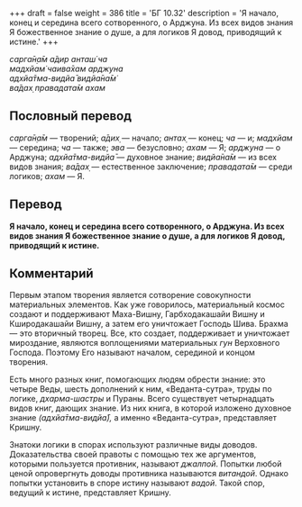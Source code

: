 +++
draft = false
weight = 386
title = 'БГ 10.32'
description = 'Я начало, конец и середина всего сотворенного, о Арджуна. Из всех видов знания Я божественное знание о душе, а для логиков Я довод, приводящий к истине.'
+++

_сарга̄н̣а̄м а̄дир анташ́ ча  
мадхйам̇ чаива̄хам арджуна  
адхйа̄тма-видйа̄ видйа̄на̄м̇  
ва̄дах̣ правадата̄м ахам_

## Пословный перевод

_сарга̄н̣а̄м_ — творений; _а̄дих̣_ — начало; _антах̣_ — конец; _ча_ — и; _мадхйам_ — середина; _ча_ — также; _эва_ — безусловно; _ахам_ — Я; _арджуна_ — о Арджуна; _адхйа̄тма_\-_видйа̄_ — духовное знание; _видйа̄на̄м_ — из всех видов знания; _ва̄дах̣_ — естественное заключение; _правадата̄м_ — среди логиков; _ахам_ — Я.

## Перевод

**Я начало, конец и середина всего сотворенного, о Арджуна. Из всех видов знания Я божественное знание о душе, а для логиков Я довод, приводящий к истине.**

## Комментарий

Первым этапом творения является сотворение совокупности материальных элементов. Как уже говорилось, материальный космос создают и поддерживают Маха-Вишну, Гарбходакашайи Вишну и Кширодакашайи Вишну, а затем его уничтожает Господь Шива. Брахма — это вторичный творец. Все, кто создает, поддерживает и уничтожает мироздание, являются воплощениями материальных _гун_ Верховного Господа. Поэтому Его называют началом, серединой и концом творения.

Есть много разных книг, помогающих людям обрести знание: это четыре Веды, шесть дополнений к ним, «Веданта-сутра», труды по логике, _дхарма-шастры_ и Пураны. Всего существует четырнадцать видов книг, дающих знание. Из них книга, в которой изложено духовное знание _(адхйа̄тма-видйа̄),_ а именно «Веданта-сутра», представляет Кришну.

Знатоки логики в спорах используют различные виды доводов. Доказательства своей правоты с помощью тех же аргументов, которыми пользуется противник, называют _джалпой_. Попытки любой ценой опровергнуть доводы противника называются _витандой_. Однако попытки установить в споре истину называют _вадой_. Такой спор, ведущий к истине, представляет Кришну.

